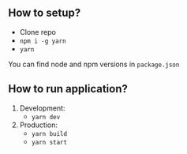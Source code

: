## How to setup?

- Clone repo
- `npm i -g yarn`
- `yarn`

You can find node and npm versions in `package.json`

## How to run application?

1. Development: 
    - `yarn dev`
2. Production:
    - `yarn build`
    - `yarn start`
